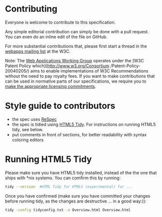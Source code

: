 # Contributing 
Everyone is welcome to contribute to this specification.

Any simple editorial contribution can simply be done with a pull request.
You can even do an inline edit of the file on GitHub.

For more substantial contributions that, please first start a thread in the
[webapps mailing list](http://lists.w3.org/Archives/Public/public-webapps/)  at
the W3C.

Note: The [Web Applications Working Group](http://www.w3.org/2012/webapps/)
operates under the [W3C Patent Policy which](http://www.w3.org/Consortium
/Patent-Policy-20040205/)  aims to enable implementations of W3C Recommendations
without the need to pay royalty fees. If you want to make contributions that can
be used in normative parts of our specifications, we require you to [make the
appropriate licensing commitments](http://www.w3.org/2004/01/pp-impl/58119/status).


# Style guide to contributors 
- the spec uses [ReSpec](http://dev.w3.org/2009/dap/ReSpec.js/documentation.html) 
- the spec is tidied using [HTML5 Tidy](https://github.com/w3c/tidy-html5). For
instructions on running HTML5 tidy, see below.  
- put comments in front of sections, for better readability with
  syntax coloring   editors


# Running HTML5 Tidy
Please make sure you have HTML5 tidy installed, instead of
the the one that  ships with *nix systems. You can comfirm this by running:

```bash 
tidy --version  #HTML Tidy for HTML5 (experimental) for ...
```
Once you have confirmed (make sure you have committed your changes before
running tidy, as the changes are destructive ... in a good way:)):

```bash 
tidy -config tidyconfig.txt -o Overview.html Overview.html
```
